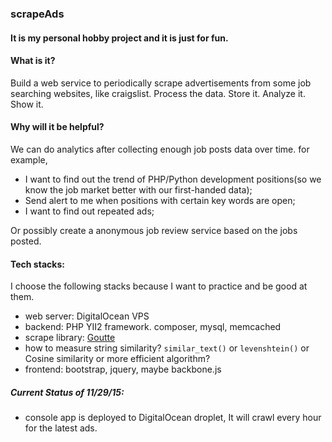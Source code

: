 ### scrapeAds

#### It is my personal hobby project and it is just for fun. 

#### What is it?
Build a web service to periodically scrape advertisements from some job searching websites, like craigslist. Process the data. Store it. Analyze it. Show it.

#### Why will it be helpful?
We can do analytics after collecting enough job posts data over time. for example,   
*   I want to find out the trend of PHP/Python development positions(so we know the job market better with our first-handed data); 
*   Send alert to me when positions with certain key words are open;
*   I want to find out repeated ads; 

Or possibly create a anonymous job review service based on the jobs posted. 

#### Tech stacks:
I choose the following stacks because I want to practice and be good at them.
*   web server: DigitalOcean VPS
*   backend: PHP YII2 framework. composer, mysql, memcached
*   scrape library: [Goutte](https://github.com/FriendsOfPHP/Goutte) 
*   how to measure string similarity? `similar_text()` or `levenshtein()` or Cosine similarity or more efficient algorithm?
*   frontend: bootstrap, jquery, maybe backbone.js

##### Current Status of 11/29/15:
*	console app is deployed to DigitalOcean droplet, It will crawl every hour for the latest ads. 
